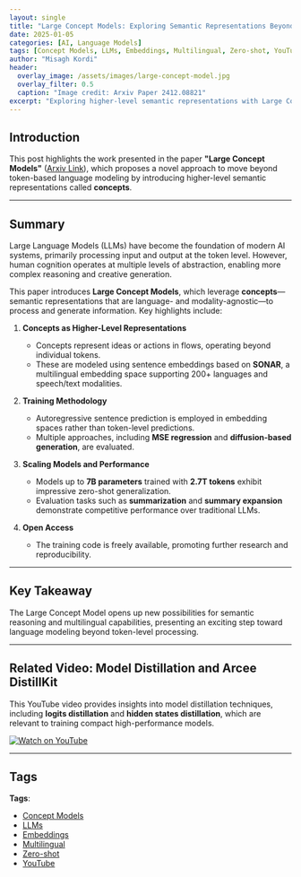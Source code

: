 ```yaml
---
layout: single
title: "Large Concept Models: Exploring Semantic Representations Beyond Tokens"
date: 2025-01-05
categories: [AI, Language Models]
tags: [Concept Models, LLMs, Embeddings, Multilingual, Zero-shot, YouTube]
author: "Misagh Kordi"
header:
  overlay_image: /assets/images/large-concept-model.jpg
  overlay_filter: 0.5
  caption: "Image credit: Arxiv Paper 2412.08821"
excerpt: "Exploring higher-level semantic representations with Large Concept Models—moving beyond token-based LLMs."
---
```


## Introduction

This post highlights the work presented in the paper **"Large Concept Models"** ([Arxiv Link](https://arxiv.org/pdf/2412.08821)), which proposes a novel approach to move beyond token-based language modeling by introducing higher-level semantic representations called **concepts**.

---

## **Summary**

Large Language Models (LLMs) have become the foundation of modern AI systems, primarily processing input and output at the token level. However, human cognition operates at multiple levels of abstraction, enabling more complex reasoning and creative generation. 

This paper introduces **Large Concept Models**, which leverage **concepts**—semantic representations that are language- and modality-agnostic—to process and generate information. Key highlights include:

1. **Concepts as Higher-Level Representations**  
   - Concepts represent ideas or actions in flows, operating beyond individual tokens.  
   - These are modeled using sentence embeddings based on **SONAR**, a multilingual embedding space supporting 200+ languages and speech/text modalities.

2. **Training Methodology**  
   - Autoregressive sentence prediction is employed in embedding spaces rather than token-level predictions.  
   - Multiple approaches, including **MSE regression** and **diffusion-based generation**, are evaluated.  

3. **Scaling Models and Performance**  
   - Models up to **7B parameters** trained with **2.7T tokens** exhibit impressive zero-shot generalization.  
   - Evaluation tasks such as **summarization** and **summary expansion** demonstrate competitive performance over traditional LLMs.

4. **Open Access**  
   - The training code is freely available, promoting further research and reproducibility.

---

## **Key Takeaway**

The Large Concept Model opens up new possibilities for semantic reasoning and multilingual capabilities, presenting an exciting step toward language modeling beyond token-level processing.

---

## **Related Video: Model Distillation and Arcee DistillKit**

This YouTube video provides insights into model distillation techniques, including **logits distillation** and **hidden states distillation**, which are relevant to training compact high-performance models.

[![Watch on YouTube](https://img.youtube.com/vi/TwLiNTYvpPo/0.jpg)](https://www.youtube.com/watch?v=TwLiNTYvpPo)


---

## **Tags**

**Tags**:  
- [Concept Models](/tags/concept-models/)  
- [LLMs](/tags/llms/)  
- [Embeddings](/tags/embeddings/)  
- [Multilingual](/tags/multilingual/)  
- [Zero-shot](/tags/zero-shot/)  
- [YouTube](/tags/youtube/)  
